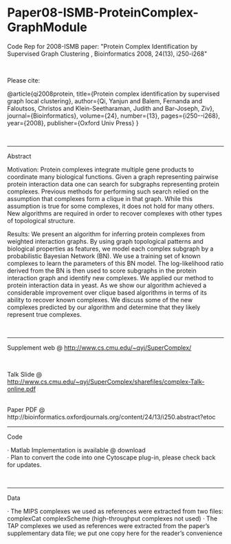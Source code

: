 # Paper08-ISMB-ProteinComplex-GraphModule
Code Rep for 2008-ISMB paper: "Protein Complex Identification by Supervised Graph Clustering , Bioinformatics 2008, 24(13), i250-i268"


<BR>

Please cite: 

@article{qi2008protein,
  title={Protein complex identification by supervised graph local clustering},
  author={Qi, Yanjun and Balem, Fernanda and Faloutsos, Christos and Klein-Seetharaman, Judith and Bar-Joseph, Ziv},
  journal={Bioinformatics},
  volume={24},
  number={13},
  pages={i250--i268},
  year={2008},
  publisher={Oxford Univ Press}
}

<BR>

--------------------

Abstract

Motivation: Protein complexes integrate multiple gene products to coordinate many biological functions. Given a graph representing pairwise protein interaction data one can search for subgraphs representing protein complexes. Previous methods for performing such search relied on the assumption that complexes form a clique in that graph. While this assumption is true for some complexes, it does not hold for many others. New algorithms are required in order to recover complexes with other types of topological structure.
 
Results: We present an algorithm for inferring protein complexes from weighted interaction graphs. By using graph topological patterns and biological properties as features, we model each complex subgraph by a probabilistic Bayesian Network (BN). We use a training set of known complexes to learn the parameters of this BN model. The log-likelihood ratio derived from the BN is then used to score subgraphs in the protein interaction graph and identify new complexes. We applied our method to protein interaction data in yeast. As we show our algorithm achieved a considerable improvement over clique based algorithms in terms of its ability to recover known complexes. We discuss some of the new complexes predicted by our algorithm and determine that they likely represent true complexes.
 

 <BR>

--------------------


Supplement web @ http://www.cs.cmu.edu/~qyj/SuperComplex/
 
<br>

Talk Slide @ http://www.cs.cmu.edu/~qyj/SuperComplex/sharefiles/complex-Talk-online.pdf

<br>
Paper PDF @ http://bioinformatics.oxfordjournals.org/content/24/13/i250.abstract?etoc


 <BR>

--------------------

Code 

·        Matlab Implementation is available @ download  
·        Plan to convert the code into one Cytoscape plug-in, please check back for updates.



<BR>

--------------------

Data
 
·        The MIPS complexes we used as references were extracted from two files:  complexCat  complexScheme  (high-throughput complexes not used)
·        The TAP complexes we used as references were extracted from the paper’s supplementary data file; we put one copy here for the reader’s convenience
 
 